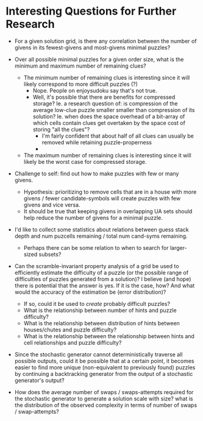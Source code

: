 # Interesting Questions for Further Research

- For a given solution grid, is there any correlation between the number of givens in its fewest-givens and most-givens minimal puzzles?
- Over all possible minimal puzzles for a given order size, what is the minimum and maximum number of remaining clues?
  - The minimum number of remaining clues is interesting since it will likely correspond to more difficult puzzles (?)
    - Nope. People on enjoysudoku say that's not true.
    - Well, it's possible that there are benefits for compressed storage? Ie. a research question of: is compression of the average low-clue puzzle smaller smaller than compression of its solution? Ie. when does the space overhead of a bit-array of which cells contain clues get overtaken by the space cost of storing "all the clues"?
      - I'm fairly confident that about half of all clues can usually be removed while retaining puzzle-properness
      -
  - The maximum number of remaining clues is interesting since it will likely be the worst case for compressed storage.

- Challenge to self: find out how to make puzzles with few or many givens.
  - Hypothesis: prioritizing to remove cells that are in a house with more givens / fewer candidate-symbols will create puzzles with few givens and vice versa.
  - It should be true that keeping givens in overlapping UA sets should help reduce the number of givens for a minimal puzzle.

- I'd like to collect some statistics about relations between guess stack depth and num puzcells remaining / total num cand-syms remaining.
  - Perhaps there can be some relation to when to search for larger-sized subsets?

- Can the scramble-invariant property analysis of a grid be used to efficiently estimate the difficulty of a puzzle (or the possible range of difficulties of puzzles generated from a solution)? I believe (and hope) there is potential that the answer is yes. If it is the case, how? And what would the accuracy of the estimation be (error distribution)?
  - If so, could it be used to _create_ probably difficult puzzles?
  - What is the relationship between number of hints and puzzle difficulty?
  - What is the relationship between distribution of hints between houses/chutes and puzzle difficulty?
  - What is the relationship between the relationship between hints and cell relationships and puzzle difficulty?

- Since the stochastic generator cannot deterministically traverse all possible outputs, could it be possible that at a certain point, it becomes easier to find more unique (non-equivalent to previously found) puzzles by continuing a backtracking generator from the output of a stochastic generator's output?

- How does the average number of swaps / swaps-attempts required for the stochastic generator to generate a solution scale with size? what is the distribution of the observed complexity in terms of number of swaps / swap-attempts?